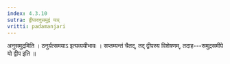 ```yaml
---
index: 4.3.10
sutra: द्वीपादनुसमुद्रं यञ्
vritti: padamanjari
---
```


 अनुसमुद्रमिति । ठनुर्यत्समयाऽ इत्यव्ययीभावः । सप्तम्यन्तं चैतद्, तद् द्वीपस्य विशेषणम्, तदाह---समुद्रसमीपे यो द्वीप इति ॥